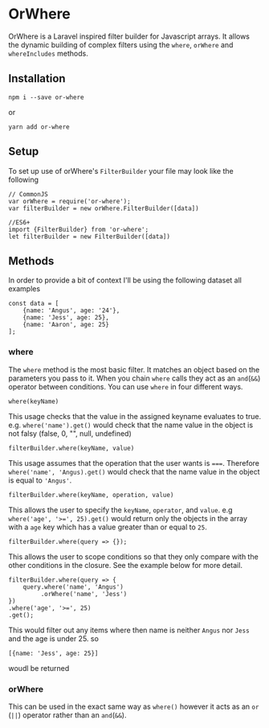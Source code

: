 # OrWhere
OrWhere is a Laravel inspired filter builder for Javascript arrays. It allows the dynamic building of complex filters using the `where`, `orWhere` and `whereIncludes` methods.

## Installation

```
npm i --save or-where
```
or
```
yarn add or-where
```

## Setup

To set up use of orWhere's `FilterBuilder` your file may look like the following

```
// CommonJS
var orWhere = require('or-where');
var filterBuilder = new orWhere.FilterBuilder([data])

//ES6+
import {FilterBuilder} from 'or-where';
let filterBuilder = new FilterBuilder([data])
```

## Methods

In order to provide a bit of context I'll be using the following dataset all examples 

```
const data = [
    {name: 'Angus', age: '24'},
    {name: 'Jess', age: 25},
    {name: 'Aaron', age: 25}
];
```

### where
The `where` method is the most basic filter. It matches an object based on the parameters you pass to it. When you chain `where` calls they act as an `and`(`&&`) operator between conditions. You can use `where` in four different ways.

```
where(keyName)
```
This usage checks that the value in the assigned keyname evaluates to true. e.g. `where('name').get()` would check that the name value in the object is not falsy (false, 0, "", null, undefined)

```
filterBuilder.where(keyName, value)
```
This usage assumes that the operation that the user wants is `===`. Therefore `where('name', 'Angus).get()` would check that the name value in the object is equal to `'Angus'`.

```
filterBuilder.where(keyName, operation, value)
```
This allows the user to specify the `keyName`, `operator`, and `value`. e.g `where('age', '>=', 25).get()` would return only the objects in the array with a `age` key which has a value greater than or equal to `25`.

```
filterBuilder.where(query => {});
```
This allows the user to scope conditions so that they only compare with the other conditions in the closure. See the example below for more detail.

```
filterBuilder.where(query => {
    query.where('name', 'Angus')
         .orWhere('name', 'Jess')
})
.where('age', '>=', 25)
.get();
```
This would filter out any items where then name is neither `Angus` nor `Jess` and the age is under 25. so 
```
[{name: 'Jess', age: 25}]
```
woudl be returned

### orWhere
This can be used in the exact same way as `where()` however it acts as an `or` (` || `) operator rather than an `and`(`&&`).